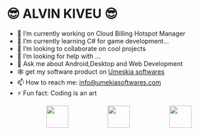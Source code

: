 <H1>😎 ALVIN KIVEU 😎</H1>

- 🔭 I’m currently working on Cloud Billing Hotspot Manager
- 🌱 I’m currently learning C# for game development...
- 👯 I’m looking to collaborate on cool projects
- 🤔 I’m looking for help with ...
- 💬 Ask me about Android,Desktop and Web Development
- 🕸 get my software product on <a href="http://umeskiasoftwares.com/">Umeskia softwares</a>
- 📫 How to reach me: info@umekiasoftwares.com
- ⚡ Fun fact: Coding is an art


<div style="display:flex; justify-content: space-evenly;">
<img style="width:50px; height:50px;" src="https://upload.wikimedia.org/wikipedia/commons/2/27/PHP-logo.svg"/>
    <img style="width:50px; height:50px;" src="https://upload.wikimedia.org/wikipedia/commons/0/06/Kotlin_Icon.svg"/>
   <img style="width:50px; height:50px;" src="https://seeklogo.com/images/C/c-sharp-c-logo-02F17714BA-seeklogo.com.png"/>
</div>
